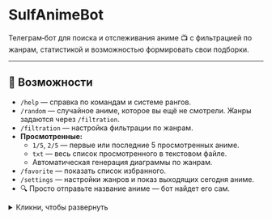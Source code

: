 # SulfAnimeBot

Телеграм‑бот для поиска и отслеживания аниме 📺 с фильтрацией по жанрам, статистикой и возможностью формировать свои подборки.

---

## 🚀 Возможности

- `/help` — справка по командам и системе рангов.
- `/random` — случайное аниме, которое вы ещё не смотрели. Жанры задаются через `/filtration`.
- `/filtration` — настройка фильтрации по жанрам.
- **Просмотренные:**
  - `1/5`, `2/5` — первые или последние 5 просмотренных аниме.
  - `txt` — весь список просмотренного в текстовом файле.
  - Автоматическая генерация диаграммы по жанрам.
- `/favorite` — показать список избранного.
- `/settings` — настройки жанров и показ выходящих сегодня аниме.
- 🔍 Просто отправьте название аниме — бот найдет его сам.

<details>
<summary>Кликни, чтобы развернуть</summary>

```bash
SulfAnimeBot/
├── main.py               # Точка входа
├── bot.py                # Настройки aiogram
├── handlers/             # Команды и логика
│   ├── random_handler.py
│   ├── favorites_handler.py
│   ├── filtration_handler.py
│   └── search_handler.py
├── services/             # API, графики, логика
├── database/             # SQLite или иная БД
├── data/                 # Файлы диаграмм и временные данные
├── requirements.txt      # Зависимости
└── README.md             # Документация
</details>

